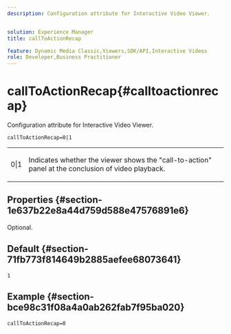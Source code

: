 ```yaml
---
description: Configuration attribute for Interactive Video Viewer.


solution: Experience Manager
title: callToActionRecap

feature: Dynamic Media Classic,Viewers,SDK/API,Interactive Videos
role: Developer,Business Practitioner
---
```


# callToActionRecap{#calltoactionrecap}

Configuration attribute for Interactive Video Viewer.

 `callToActionRecap=0|1`

<table id="table_441553CD34C94A58A9D7CBF772DEDDB6"> 
 <tbody> 
  <tr> 
   <td colname="col1"> <p> <span class="codeph"> 0|1</span> </p> </td> 
   <td colname="col2"> <p> Indicates whether the viewer shows the "call-to-action" panel at the conclusion of video playback. </p> </td> 
  </tr> 
 </tbody> 
</table>

## Properties {#section-1e637b22e8a44d759d588e47576891e6}

Optional.

## Default {#section-71fb773f814649b2885aefee68073641}

`1`

## Example {#section-bce98c31f08a4a0ab262fab7f95ba020}

```
callToActionRecap=0
```


